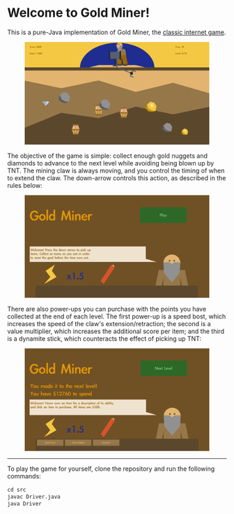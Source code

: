 # Welcome to Gold Miner!

This is a pure-Java implementation of Gold Miner, the [classic internet game](https://www.crazygames.com/game/gold-miner). 

<figure>
  <img src="./In-Game.png" alt="Gold Miner Gameplay" width="700"/>
</figure>

The objective of the game is simple: collect enough gold nuggets and diamonds to advance to the next level while avoiding being blown up by TNT. The mining claw is always moving, and you control the timing of when to extend the claw. The down-arrow controls this action, as described in the rules below:

<figure>
  <img src="./Start-Screen.png" alt="Rules of the Game" width="700"/>
</figure>

There are also power-ups you can purchase with the points you have collected at the end of each level. The first power-up is a speed bost, which increases the speed of the claw's extension/retraction; the second is a value multiplier, which increases the additional score per item; and the third is a dynamite stick, which counteracts the effect of picking up TNT:

<figure>
  <img src="./Power-Ups.png" alt="Power Up Page" width="700"/>
</figure>

***

To play the game for yourself, clone the repository and run the following commands:

```
cd src
javac Driver.java
java Driver
```
